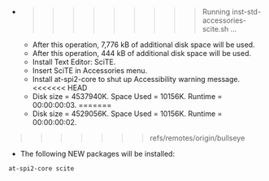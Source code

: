 * >>>>>>>>> Running inst-std-accessories-scite.sh ...
  * After this operation, 7,776 kB of additional disk space will be used.
  * After this operation, 444 kB of additional disk space will be used.
  * Install Text Editor: SciTE.
  * Insert SciTE in Accessories menu.
  * Install at-spi2-core to shut up Accessibility warning message.
<<<<<<< HEAD
  * Disk size = 4537940K. Space Used = 10156K. Runtime = 00:00:00:03.
=======
  * Disk size = 4529056K. Space Used = 10156K. Runtime = 00:00:00:02.
>>>>>>> refs/remotes/origin/bullseye
  * The following NEW packages will be installed:
  ```bash
at-spi2-core scite
  ```
